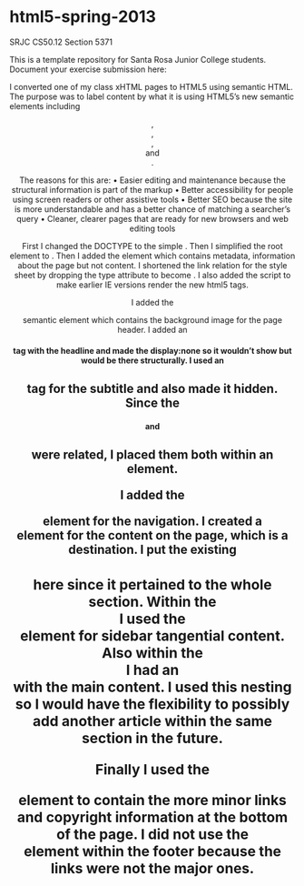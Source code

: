 html5-spring-2013
=================

SRJC CS50.12 Section 5371

This is a template repository for Santa Rosa Junior College students.
Document your exercise submission here:

I converted one of my class xHTML pages to HTML5 using semantic HTML.  The purpose was to label content by what it is using HTML5’s new semantic elements including <header>, <nav>, <article>, <aside> and <footer>.  

The reasons for this are: 
•  Easier editing and maintenance because the structural information is part of the markup
•	Better accessibility for people using screen readers or other assistive tools
•	Better SEO because the site is more understandable and has a better chance of matching a searcher’s query
•	Cleaner, clearer pages that are ready for new browsers and web editing tools

First I changed the DOCTYPE to the simple <!DOCTYPE html>.  Then I simplified the root element to <html lang="en">.
Then I added the <head> element which contains metadata, information about the page but not content. I shortened the link relation for the style sheet by dropping the type attribute to become <link rel="stylesheet" href="main.css">.  I also added the script to make earlier IE versions render the new html5 tags.

I added the <header> semantic element which contains the background image for the page header.  I added an <h1> tag with the headline and made the display:none so it wouldn’t show but would be there structurally.  I used an <h2> tag for the subtitle and also made it hidden.  Since the <h1> and <h2> were related, I placed them both within an <hgroup> element.

I added the <nav> element for the navigation. 
I created a <section> element for the content on the page, which is a destination.  I put the existing <h3> here since it pertained to the whole section.
Within the <section> I used the <aside> element for sidebar tangential content.
Also within the <section> I had an <article> with the main content.  I used this nesting so I would have the flexibility to possibly add another article within the same section in the future.

Finally I used the <footer> element to contain the more minor links and copyright information at the bottom of the page.  I did not use the <nav> element within the footer because the links were not the major ones.
